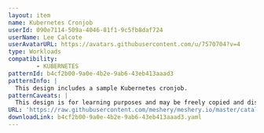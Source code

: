 ```yaml
---
layout: item
name: Kubernetes Cronjob
userId: 090e7114-509a-4046-81f1-9c5fb8daf724
userName: Lee Calcote
userAvatarURL: https://avatars.githubusercontent.com/u/7570704?v=4
type: Workloads
compatibility: 
        - KUBERNETES
patternId: b4cf2b00-9a0e-4b2e-9ab6-43eb413aaad3
patternInfo: |
  This design includes a sample Kubernetes cronjob.
patternCaveats: |
  This design is for learning purposes and may be freely copied and distributed.
URL: 'https://raw.githubusercontent.com/meshery/meshery.io/master/catalog/b4cf2b00-9a0e-4b2e-9ab6-43eb413aaad3.yaml'
downloadLink: b4cf2b00-9a0e-4b2e-9ab6-43eb413aaad3.yaml
---
```

